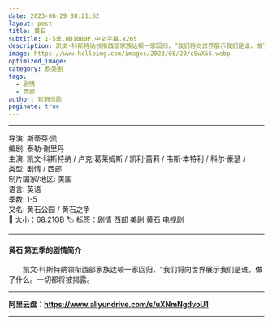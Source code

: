 ```yaml
---
date: 2023-06-29 08:21:52
layout: post
title: 黄石
subtitle: 1-5季.HD1080P.中文字幕.x265
description: 凯文·科斯特纳领衔西部家族达顿一家回归，“我们将向世界展示我们是谁，做了什么。一切都将被揭露...
image: https://www.helloimg.com/images/2023/08/20/oSwX5S.webp
optimized_image: 
category: 欧美剧
tags:
  - 剧情
  - 西部
author: 对酒当歌
paginate: true
---
```


---
导演: 斯蒂芬·凯  
编剧: 泰勒·谢里丹  
主演: 凯文·科斯特纳 / 卢克·葛莱姆斯 / 凯利·蕾莉 / 韦斯·本特利 / 科尔·豪瑟 /  
类型: 剧情 / 西部  
制片国家/地区: 美国  
语言: 英语  
季数: 1-5  
又名: 黄石公园 / 黄石之争  
📁 大小：68.21GB
🏷 标签：剧情 西部 美剧 黄石 电视剧

---

#### 黄石 第五季的剧情简介

　　凯文·科斯特纳领衔西部家族达顿一家回归，“我们将向世界展示我们是谁，做了什么。一切都将被揭露。  

---

**阿里云盘：<https://www.aliyundrive.com/s/uXNmNgdvoU1>**

---
